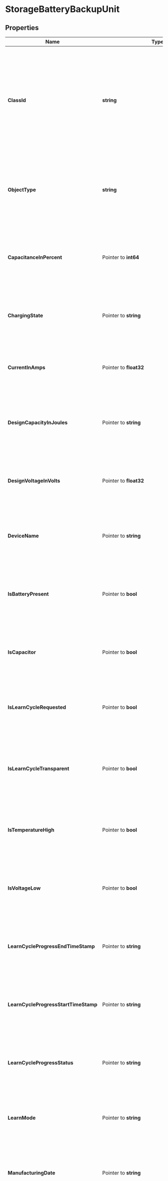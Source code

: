 # StorageBatteryBackupUnit

## Properties

Name | Type | Description | Notes
------------ | ------------- | ------------- | -------------
**ClassId** | **string** | The fully-qualified name of the instantiated, concrete type. This property is used as a discriminator to identify the type of the payload when marshaling and unmarshaling data. | [default to "storage.BatteryBackupUnit"]
**ObjectType** | **string** | The fully-qualified name of the instantiated, concrete type. The value should be the same as the &#39;ClassId&#39; property. | [default to "storage.BatteryBackupUnit"]
**CapacitanceInPercent** | Pointer to **int64** | This holds the capacitance (in percent) of the battery backup unit of the storage controller. | [optional] [readonly] 
**ChargingState** | Pointer to **string** | This holds the charging state of the battery backup unit of the storage controller. | [optional] [readonly] 
**CurrentInAmps** | Pointer to **float32** | This holds the current (in Amps) of the battery backup unit of the storage controller. | [optional] [readonly] 
**DesignCapacityInJoules** | Pointer to **string** | This holds the design Capacity (in joules) of the battery backup unit of the storage controller. | [optional] [readonly] 
**DesignVoltageInVolts** | Pointer to **float32** | This holds the design volatage (in Volts) of the battery backup unit of the storage controller. | [optional] [readonly] 
**DeviceName** | Pointer to **string** | This refers to the device name of the battery backup unit of the storage controller. | [optional] [readonly] 
**IsBatteryPresent** | Pointer to **bool** | This indicates whether the battery is present for the battery backup unit of the storage controller. | [optional] [readonly] 
**IsCapacitor** | Pointer to **bool** | This indicates the capacitor for the battery backup unit of the storage controller. | [optional] [readonly] 
**IsLearnCycleRequested** | Pointer to **bool** | This indicates learn cycle request of the battery backup unit of the storage controller. | [optional] [readonly] 
**IsLearnCycleTransparent** | Pointer to **bool** | This indicates the learn cycle transparent for the battery backup unit of the storage controller. | [optional] [readonly] 
**IsTemperatureHigh** | Pointer to **bool** | This indicates the temperature is high for the battery backup unit of the storage controller. | [optional] [readonly] 
**IsVoltageLow** | Pointer to **bool** | This indicates the voltage is Low for the battery backup unit of the storage controller. | [optional] [readonly] 
**LearnCycleProgressEndTimeStamp** | Pointer to **string** | This refers to learn cycle progress end time of the battery backup unit of the storage controller. | [optional] [readonly] 
**LearnCycleProgressStartTimeStamp** | Pointer to **string** | This refers to learn cycle progress start time of the battery backup unit of the storage controller. | [optional] [readonly] 
**LearnCycleProgressStatus** | Pointer to **string** | This refers to learn cycle progress status of the battery backup unit of the storage controller. | [optional] [readonly] 
**LearnMode** | Pointer to **string** | This refers to the learn mode of the battery backup unit of the storage controller. | [optional] [readonly] 
**ManufacturingDate** | Pointer to **string** | This refers to the manufacture date of the battery backup unit of the storage controller. | [optional] [readonly] 
**ModuleVersion** | Pointer to **string** | This refers to the current module version of the battery backup unit of the storage controller. | [optional] [readonly] 
**NextLearnCycleTimeStamp** | Pointer to **string** | This refers to next learn cycle timestamp of the battery backup unit of the storage controller. | [optional] [readonly] 
**PackEnergyInJoules** | Pointer to **string** | This holds the pack energy (in joules) of the battery backup unit of the storage controller. | [optional] [readonly] 
**RemainingPoolSpaceInPercent** | Pointer to **int64** | This holds the remaining pool space (in percent) of the battery backup unit of the storage controller. | [optional] [readonly] 
**Status** | Pointer to **string** | This holds the current status of the battery backup unit of the storage controller. | [optional] [readonly] 
**TemperatureInCel** | Pointer to **int64** | This holds the temperature (in Celsius) of the battery backup unit of the storage controller. | [optional] [readonly] 
**Type** | Pointer to **string** | This refers to the type of the battery backup unit of the storage controller. | [optional] [readonly] 
**VoltageInVolts** | Pointer to **string** | This holds the volatage (in Volts) of the battery backup unit of the storage controller. | [optional] [readonly] 
**InventoryDeviceInfo** | Pointer to [**NullableInventoryDeviceInfoRelationship**](InventoryDeviceInfoRelationship.md) |  | [optional] 
**RegisteredDevice** | Pointer to [**NullableAssetDeviceRegistrationRelationship**](AssetDeviceRegistrationRelationship.md) |  | [optional] 
**StorageController** | Pointer to [**NullableStorageControllerRelationship**](StorageControllerRelationship.md) |  | [optional] 

## Methods

### NewStorageBatteryBackupUnit

`func NewStorageBatteryBackupUnit(classId string, objectType string, ) *StorageBatteryBackupUnit`

NewStorageBatteryBackupUnit instantiates a new StorageBatteryBackupUnit object
This constructor will assign default values to properties that have it defined,
and makes sure properties required by API are set, but the set of arguments
will change when the set of required properties is changed

### NewStorageBatteryBackupUnitWithDefaults

`func NewStorageBatteryBackupUnitWithDefaults() *StorageBatteryBackupUnit`

NewStorageBatteryBackupUnitWithDefaults instantiates a new StorageBatteryBackupUnit object
This constructor will only assign default values to properties that have it defined,
but it doesn't guarantee that properties required by API are set

### GetClassId

`func (o *StorageBatteryBackupUnit) GetClassId() string`

GetClassId returns the ClassId field if non-nil, zero value otherwise.

### GetClassIdOk

`func (o *StorageBatteryBackupUnit) GetClassIdOk() (*string, bool)`

GetClassIdOk returns a tuple with the ClassId field if it's non-nil, zero value otherwise
and a boolean to check if the value has been set.

### SetClassId

`func (o *StorageBatteryBackupUnit) SetClassId(v string)`

SetClassId sets ClassId field to given value.


### GetObjectType

`func (o *StorageBatteryBackupUnit) GetObjectType() string`

GetObjectType returns the ObjectType field if non-nil, zero value otherwise.

### GetObjectTypeOk

`func (o *StorageBatteryBackupUnit) GetObjectTypeOk() (*string, bool)`

GetObjectTypeOk returns a tuple with the ObjectType field if it's non-nil, zero value otherwise
and a boolean to check if the value has been set.

### SetObjectType

`func (o *StorageBatteryBackupUnit) SetObjectType(v string)`

SetObjectType sets ObjectType field to given value.


### GetCapacitanceInPercent

`func (o *StorageBatteryBackupUnit) GetCapacitanceInPercent() int64`

GetCapacitanceInPercent returns the CapacitanceInPercent field if non-nil, zero value otherwise.

### GetCapacitanceInPercentOk

`func (o *StorageBatteryBackupUnit) GetCapacitanceInPercentOk() (*int64, bool)`

GetCapacitanceInPercentOk returns a tuple with the CapacitanceInPercent field if it's non-nil, zero value otherwise
and a boolean to check if the value has been set.

### SetCapacitanceInPercent

`func (o *StorageBatteryBackupUnit) SetCapacitanceInPercent(v int64)`

SetCapacitanceInPercent sets CapacitanceInPercent field to given value.

### HasCapacitanceInPercent

`func (o *StorageBatteryBackupUnit) HasCapacitanceInPercent() bool`

HasCapacitanceInPercent returns a boolean if a field has been set.

### GetChargingState

`func (o *StorageBatteryBackupUnit) GetChargingState() string`

GetChargingState returns the ChargingState field if non-nil, zero value otherwise.

### GetChargingStateOk

`func (o *StorageBatteryBackupUnit) GetChargingStateOk() (*string, bool)`

GetChargingStateOk returns a tuple with the ChargingState field if it's non-nil, zero value otherwise
and a boolean to check if the value has been set.

### SetChargingState

`func (o *StorageBatteryBackupUnit) SetChargingState(v string)`

SetChargingState sets ChargingState field to given value.

### HasChargingState

`func (o *StorageBatteryBackupUnit) HasChargingState() bool`

HasChargingState returns a boolean if a field has been set.

### GetCurrentInAmps

`func (o *StorageBatteryBackupUnit) GetCurrentInAmps() float32`

GetCurrentInAmps returns the CurrentInAmps field if non-nil, zero value otherwise.

### GetCurrentInAmpsOk

`func (o *StorageBatteryBackupUnit) GetCurrentInAmpsOk() (*float32, bool)`

GetCurrentInAmpsOk returns a tuple with the CurrentInAmps field if it's non-nil, zero value otherwise
and a boolean to check if the value has been set.

### SetCurrentInAmps

`func (o *StorageBatteryBackupUnit) SetCurrentInAmps(v float32)`

SetCurrentInAmps sets CurrentInAmps field to given value.

### HasCurrentInAmps

`func (o *StorageBatteryBackupUnit) HasCurrentInAmps() bool`

HasCurrentInAmps returns a boolean if a field has been set.

### GetDesignCapacityInJoules

`func (o *StorageBatteryBackupUnit) GetDesignCapacityInJoules() string`

GetDesignCapacityInJoules returns the DesignCapacityInJoules field if non-nil, zero value otherwise.

### GetDesignCapacityInJoulesOk

`func (o *StorageBatteryBackupUnit) GetDesignCapacityInJoulesOk() (*string, bool)`

GetDesignCapacityInJoulesOk returns a tuple with the DesignCapacityInJoules field if it's non-nil, zero value otherwise
and a boolean to check if the value has been set.

### SetDesignCapacityInJoules

`func (o *StorageBatteryBackupUnit) SetDesignCapacityInJoules(v string)`

SetDesignCapacityInJoules sets DesignCapacityInJoules field to given value.

### HasDesignCapacityInJoules

`func (o *StorageBatteryBackupUnit) HasDesignCapacityInJoules() bool`

HasDesignCapacityInJoules returns a boolean if a field has been set.

### GetDesignVoltageInVolts

`func (o *StorageBatteryBackupUnit) GetDesignVoltageInVolts() float32`

GetDesignVoltageInVolts returns the DesignVoltageInVolts field if non-nil, zero value otherwise.

### GetDesignVoltageInVoltsOk

`func (o *StorageBatteryBackupUnit) GetDesignVoltageInVoltsOk() (*float32, bool)`

GetDesignVoltageInVoltsOk returns a tuple with the DesignVoltageInVolts field if it's non-nil, zero value otherwise
and a boolean to check if the value has been set.

### SetDesignVoltageInVolts

`func (o *StorageBatteryBackupUnit) SetDesignVoltageInVolts(v float32)`

SetDesignVoltageInVolts sets DesignVoltageInVolts field to given value.

### HasDesignVoltageInVolts

`func (o *StorageBatteryBackupUnit) HasDesignVoltageInVolts() bool`

HasDesignVoltageInVolts returns a boolean if a field has been set.

### GetDeviceName

`func (o *StorageBatteryBackupUnit) GetDeviceName() string`

GetDeviceName returns the DeviceName field if non-nil, zero value otherwise.

### GetDeviceNameOk

`func (o *StorageBatteryBackupUnit) GetDeviceNameOk() (*string, bool)`

GetDeviceNameOk returns a tuple with the DeviceName field if it's non-nil, zero value otherwise
and a boolean to check if the value has been set.

### SetDeviceName

`func (o *StorageBatteryBackupUnit) SetDeviceName(v string)`

SetDeviceName sets DeviceName field to given value.

### HasDeviceName

`func (o *StorageBatteryBackupUnit) HasDeviceName() bool`

HasDeviceName returns a boolean if a field has been set.

### GetIsBatteryPresent

`func (o *StorageBatteryBackupUnit) GetIsBatteryPresent() bool`

GetIsBatteryPresent returns the IsBatteryPresent field if non-nil, zero value otherwise.

### GetIsBatteryPresentOk

`func (o *StorageBatteryBackupUnit) GetIsBatteryPresentOk() (*bool, bool)`

GetIsBatteryPresentOk returns a tuple with the IsBatteryPresent field if it's non-nil, zero value otherwise
and a boolean to check if the value has been set.

### SetIsBatteryPresent

`func (o *StorageBatteryBackupUnit) SetIsBatteryPresent(v bool)`

SetIsBatteryPresent sets IsBatteryPresent field to given value.

### HasIsBatteryPresent

`func (o *StorageBatteryBackupUnit) HasIsBatteryPresent() bool`

HasIsBatteryPresent returns a boolean if a field has been set.

### GetIsCapacitor

`func (o *StorageBatteryBackupUnit) GetIsCapacitor() bool`

GetIsCapacitor returns the IsCapacitor field if non-nil, zero value otherwise.

### GetIsCapacitorOk

`func (o *StorageBatteryBackupUnit) GetIsCapacitorOk() (*bool, bool)`

GetIsCapacitorOk returns a tuple with the IsCapacitor field if it's non-nil, zero value otherwise
and a boolean to check if the value has been set.

### SetIsCapacitor

`func (o *StorageBatteryBackupUnit) SetIsCapacitor(v bool)`

SetIsCapacitor sets IsCapacitor field to given value.

### HasIsCapacitor

`func (o *StorageBatteryBackupUnit) HasIsCapacitor() bool`

HasIsCapacitor returns a boolean if a field has been set.

### GetIsLearnCycleRequested

`func (o *StorageBatteryBackupUnit) GetIsLearnCycleRequested() bool`

GetIsLearnCycleRequested returns the IsLearnCycleRequested field if non-nil, zero value otherwise.

### GetIsLearnCycleRequestedOk

`func (o *StorageBatteryBackupUnit) GetIsLearnCycleRequestedOk() (*bool, bool)`

GetIsLearnCycleRequestedOk returns a tuple with the IsLearnCycleRequested field if it's non-nil, zero value otherwise
and a boolean to check if the value has been set.

### SetIsLearnCycleRequested

`func (o *StorageBatteryBackupUnit) SetIsLearnCycleRequested(v bool)`

SetIsLearnCycleRequested sets IsLearnCycleRequested field to given value.

### HasIsLearnCycleRequested

`func (o *StorageBatteryBackupUnit) HasIsLearnCycleRequested() bool`

HasIsLearnCycleRequested returns a boolean if a field has been set.

### GetIsLearnCycleTransparent

`func (o *StorageBatteryBackupUnit) GetIsLearnCycleTransparent() bool`

GetIsLearnCycleTransparent returns the IsLearnCycleTransparent field if non-nil, zero value otherwise.

### GetIsLearnCycleTransparentOk

`func (o *StorageBatteryBackupUnit) GetIsLearnCycleTransparentOk() (*bool, bool)`

GetIsLearnCycleTransparentOk returns a tuple with the IsLearnCycleTransparent field if it's non-nil, zero value otherwise
and a boolean to check if the value has been set.

### SetIsLearnCycleTransparent

`func (o *StorageBatteryBackupUnit) SetIsLearnCycleTransparent(v bool)`

SetIsLearnCycleTransparent sets IsLearnCycleTransparent field to given value.

### HasIsLearnCycleTransparent

`func (o *StorageBatteryBackupUnit) HasIsLearnCycleTransparent() bool`

HasIsLearnCycleTransparent returns a boolean if a field has been set.

### GetIsTemperatureHigh

`func (o *StorageBatteryBackupUnit) GetIsTemperatureHigh() bool`

GetIsTemperatureHigh returns the IsTemperatureHigh field if non-nil, zero value otherwise.

### GetIsTemperatureHighOk

`func (o *StorageBatteryBackupUnit) GetIsTemperatureHighOk() (*bool, bool)`

GetIsTemperatureHighOk returns a tuple with the IsTemperatureHigh field if it's non-nil, zero value otherwise
and a boolean to check if the value has been set.

### SetIsTemperatureHigh

`func (o *StorageBatteryBackupUnit) SetIsTemperatureHigh(v bool)`

SetIsTemperatureHigh sets IsTemperatureHigh field to given value.

### HasIsTemperatureHigh

`func (o *StorageBatteryBackupUnit) HasIsTemperatureHigh() bool`

HasIsTemperatureHigh returns a boolean if a field has been set.

### GetIsVoltageLow

`func (o *StorageBatteryBackupUnit) GetIsVoltageLow() bool`

GetIsVoltageLow returns the IsVoltageLow field if non-nil, zero value otherwise.

### GetIsVoltageLowOk

`func (o *StorageBatteryBackupUnit) GetIsVoltageLowOk() (*bool, bool)`

GetIsVoltageLowOk returns a tuple with the IsVoltageLow field if it's non-nil, zero value otherwise
and a boolean to check if the value has been set.

### SetIsVoltageLow

`func (o *StorageBatteryBackupUnit) SetIsVoltageLow(v bool)`

SetIsVoltageLow sets IsVoltageLow field to given value.

### HasIsVoltageLow

`func (o *StorageBatteryBackupUnit) HasIsVoltageLow() bool`

HasIsVoltageLow returns a boolean if a field has been set.

### GetLearnCycleProgressEndTimeStamp

`func (o *StorageBatteryBackupUnit) GetLearnCycleProgressEndTimeStamp() string`

GetLearnCycleProgressEndTimeStamp returns the LearnCycleProgressEndTimeStamp field if non-nil, zero value otherwise.

### GetLearnCycleProgressEndTimeStampOk

`func (o *StorageBatteryBackupUnit) GetLearnCycleProgressEndTimeStampOk() (*string, bool)`

GetLearnCycleProgressEndTimeStampOk returns a tuple with the LearnCycleProgressEndTimeStamp field if it's non-nil, zero value otherwise
and a boolean to check if the value has been set.

### SetLearnCycleProgressEndTimeStamp

`func (o *StorageBatteryBackupUnit) SetLearnCycleProgressEndTimeStamp(v string)`

SetLearnCycleProgressEndTimeStamp sets LearnCycleProgressEndTimeStamp field to given value.

### HasLearnCycleProgressEndTimeStamp

`func (o *StorageBatteryBackupUnit) HasLearnCycleProgressEndTimeStamp() bool`

HasLearnCycleProgressEndTimeStamp returns a boolean if a field has been set.

### GetLearnCycleProgressStartTimeStamp

`func (o *StorageBatteryBackupUnit) GetLearnCycleProgressStartTimeStamp() string`

GetLearnCycleProgressStartTimeStamp returns the LearnCycleProgressStartTimeStamp field if non-nil, zero value otherwise.

### GetLearnCycleProgressStartTimeStampOk

`func (o *StorageBatteryBackupUnit) GetLearnCycleProgressStartTimeStampOk() (*string, bool)`

GetLearnCycleProgressStartTimeStampOk returns a tuple with the LearnCycleProgressStartTimeStamp field if it's non-nil, zero value otherwise
and a boolean to check if the value has been set.

### SetLearnCycleProgressStartTimeStamp

`func (o *StorageBatteryBackupUnit) SetLearnCycleProgressStartTimeStamp(v string)`

SetLearnCycleProgressStartTimeStamp sets LearnCycleProgressStartTimeStamp field to given value.

### HasLearnCycleProgressStartTimeStamp

`func (o *StorageBatteryBackupUnit) HasLearnCycleProgressStartTimeStamp() bool`

HasLearnCycleProgressStartTimeStamp returns a boolean if a field has been set.

### GetLearnCycleProgressStatus

`func (o *StorageBatteryBackupUnit) GetLearnCycleProgressStatus() string`

GetLearnCycleProgressStatus returns the LearnCycleProgressStatus field if non-nil, zero value otherwise.

### GetLearnCycleProgressStatusOk

`func (o *StorageBatteryBackupUnit) GetLearnCycleProgressStatusOk() (*string, bool)`

GetLearnCycleProgressStatusOk returns a tuple with the LearnCycleProgressStatus field if it's non-nil, zero value otherwise
and a boolean to check if the value has been set.

### SetLearnCycleProgressStatus

`func (o *StorageBatteryBackupUnit) SetLearnCycleProgressStatus(v string)`

SetLearnCycleProgressStatus sets LearnCycleProgressStatus field to given value.

### HasLearnCycleProgressStatus

`func (o *StorageBatteryBackupUnit) HasLearnCycleProgressStatus() bool`

HasLearnCycleProgressStatus returns a boolean if a field has been set.

### GetLearnMode

`func (o *StorageBatteryBackupUnit) GetLearnMode() string`

GetLearnMode returns the LearnMode field if non-nil, zero value otherwise.

### GetLearnModeOk

`func (o *StorageBatteryBackupUnit) GetLearnModeOk() (*string, bool)`

GetLearnModeOk returns a tuple with the LearnMode field if it's non-nil, zero value otherwise
and a boolean to check if the value has been set.

### SetLearnMode

`func (o *StorageBatteryBackupUnit) SetLearnMode(v string)`

SetLearnMode sets LearnMode field to given value.

### HasLearnMode

`func (o *StorageBatteryBackupUnit) HasLearnMode() bool`

HasLearnMode returns a boolean if a field has been set.

### GetManufacturingDate

`func (o *StorageBatteryBackupUnit) GetManufacturingDate() string`

GetManufacturingDate returns the ManufacturingDate field if non-nil, zero value otherwise.

### GetManufacturingDateOk

`func (o *StorageBatteryBackupUnit) GetManufacturingDateOk() (*string, bool)`

GetManufacturingDateOk returns a tuple with the ManufacturingDate field if it's non-nil, zero value otherwise
and a boolean to check if the value has been set.

### SetManufacturingDate

`func (o *StorageBatteryBackupUnit) SetManufacturingDate(v string)`

SetManufacturingDate sets ManufacturingDate field to given value.

### HasManufacturingDate

`func (o *StorageBatteryBackupUnit) HasManufacturingDate() bool`

HasManufacturingDate returns a boolean if a field has been set.

### GetModuleVersion

`func (o *StorageBatteryBackupUnit) GetModuleVersion() string`

GetModuleVersion returns the ModuleVersion field if non-nil, zero value otherwise.

### GetModuleVersionOk

`func (o *StorageBatteryBackupUnit) GetModuleVersionOk() (*string, bool)`

GetModuleVersionOk returns a tuple with the ModuleVersion field if it's non-nil, zero value otherwise
and a boolean to check if the value has been set.

### SetModuleVersion

`func (o *StorageBatteryBackupUnit) SetModuleVersion(v string)`

SetModuleVersion sets ModuleVersion field to given value.

### HasModuleVersion

`func (o *StorageBatteryBackupUnit) HasModuleVersion() bool`

HasModuleVersion returns a boolean if a field has been set.

### GetNextLearnCycleTimeStamp

`func (o *StorageBatteryBackupUnit) GetNextLearnCycleTimeStamp() string`

GetNextLearnCycleTimeStamp returns the NextLearnCycleTimeStamp field if non-nil, zero value otherwise.

### GetNextLearnCycleTimeStampOk

`func (o *StorageBatteryBackupUnit) GetNextLearnCycleTimeStampOk() (*string, bool)`

GetNextLearnCycleTimeStampOk returns a tuple with the NextLearnCycleTimeStamp field if it's non-nil, zero value otherwise
and a boolean to check if the value has been set.

### SetNextLearnCycleTimeStamp

`func (o *StorageBatteryBackupUnit) SetNextLearnCycleTimeStamp(v string)`

SetNextLearnCycleTimeStamp sets NextLearnCycleTimeStamp field to given value.

### HasNextLearnCycleTimeStamp

`func (o *StorageBatteryBackupUnit) HasNextLearnCycleTimeStamp() bool`

HasNextLearnCycleTimeStamp returns a boolean if a field has been set.

### GetPackEnergyInJoules

`func (o *StorageBatteryBackupUnit) GetPackEnergyInJoules() string`

GetPackEnergyInJoules returns the PackEnergyInJoules field if non-nil, zero value otherwise.

### GetPackEnergyInJoulesOk

`func (o *StorageBatteryBackupUnit) GetPackEnergyInJoulesOk() (*string, bool)`

GetPackEnergyInJoulesOk returns a tuple with the PackEnergyInJoules field if it's non-nil, zero value otherwise
and a boolean to check if the value has been set.

### SetPackEnergyInJoules

`func (o *StorageBatteryBackupUnit) SetPackEnergyInJoules(v string)`

SetPackEnergyInJoules sets PackEnergyInJoules field to given value.

### HasPackEnergyInJoules

`func (o *StorageBatteryBackupUnit) HasPackEnergyInJoules() bool`

HasPackEnergyInJoules returns a boolean if a field has been set.

### GetRemainingPoolSpaceInPercent

`func (o *StorageBatteryBackupUnit) GetRemainingPoolSpaceInPercent() int64`

GetRemainingPoolSpaceInPercent returns the RemainingPoolSpaceInPercent field if non-nil, zero value otherwise.

### GetRemainingPoolSpaceInPercentOk

`func (o *StorageBatteryBackupUnit) GetRemainingPoolSpaceInPercentOk() (*int64, bool)`

GetRemainingPoolSpaceInPercentOk returns a tuple with the RemainingPoolSpaceInPercent field if it's non-nil, zero value otherwise
and a boolean to check if the value has been set.

### SetRemainingPoolSpaceInPercent

`func (o *StorageBatteryBackupUnit) SetRemainingPoolSpaceInPercent(v int64)`

SetRemainingPoolSpaceInPercent sets RemainingPoolSpaceInPercent field to given value.

### HasRemainingPoolSpaceInPercent

`func (o *StorageBatteryBackupUnit) HasRemainingPoolSpaceInPercent() bool`

HasRemainingPoolSpaceInPercent returns a boolean if a field has been set.

### GetStatus

`func (o *StorageBatteryBackupUnit) GetStatus() string`

GetStatus returns the Status field if non-nil, zero value otherwise.

### GetStatusOk

`func (o *StorageBatteryBackupUnit) GetStatusOk() (*string, bool)`

GetStatusOk returns a tuple with the Status field if it's non-nil, zero value otherwise
and a boolean to check if the value has been set.

### SetStatus

`func (o *StorageBatteryBackupUnit) SetStatus(v string)`

SetStatus sets Status field to given value.

### HasStatus

`func (o *StorageBatteryBackupUnit) HasStatus() bool`

HasStatus returns a boolean if a field has been set.

### GetTemperatureInCel

`func (o *StorageBatteryBackupUnit) GetTemperatureInCel() int64`

GetTemperatureInCel returns the TemperatureInCel field if non-nil, zero value otherwise.

### GetTemperatureInCelOk

`func (o *StorageBatteryBackupUnit) GetTemperatureInCelOk() (*int64, bool)`

GetTemperatureInCelOk returns a tuple with the TemperatureInCel field if it's non-nil, zero value otherwise
and a boolean to check if the value has been set.

### SetTemperatureInCel

`func (o *StorageBatteryBackupUnit) SetTemperatureInCel(v int64)`

SetTemperatureInCel sets TemperatureInCel field to given value.

### HasTemperatureInCel

`func (o *StorageBatteryBackupUnit) HasTemperatureInCel() bool`

HasTemperatureInCel returns a boolean if a field has been set.

### GetType

`func (o *StorageBatteryBackupUnit) GetType() string`

GetType returns the Type field if non-nil, zero value otherwise.

### GetTypeOk

`func (o *StorageBatteryBackupUnit) GetTypeOk() (*string, bool)`

GetTypeOk returns a tuple with the Type field if it's non-nil, zero value otherwise
and a boolean to check if the value has been set.

### SetType

`func (o *StorageBatteryBackupUnit) SetType(v string)`

SetType sets Type field to given value.

### HasType

`func (o *StorageBatteryBackupUnit) HasType() bool`

HasType returns a boolean if a field has been set.

### GetVoltageInVolts

`func (o *StorageBatteryBackupUnit) GetVoltageInVolts() string`

GetVoltageInVolts returns the VoltageInVolts field if non-nil, zero value otherwise.

### GetVoltageInVoltsOk

`func (o *StorageBatteryBackupUnit) GetVoltageInVoltsOk() (*string, bool)`

GetVoltageInVoltsOk returns a tuple with the VoltageInVolts field if it's non-nil, zero value otherwise
and a boolean to check if the value has been set.

### SetVoltageInVolts

`func (o *StorageBatteryBackupUnit) SetVoltageInVolts(v string)`

SetVoltageInVolts sets VoltageInVolts field to given value.

### HasVoltageInVolts

`func (o *StorageBatteryBackupUnit) HasVoltageInVolts() bool`

HasVoltageInVolts returns a boolean if a field has been set.

### GetInventoryDeviceInfo

`func (o *StorageBatteryBackupUnit) GetInventoryDeviceInfo() InventoryDeviceInfoRelationship`

GetInventoryDeviceInfo returns the InventoryDeviceInfo field if non-nil, zero value otherwise.

### GetInventoryDeviceInfoOk

`func (o *StorageBatteryBackupUnit) GetInventoryDeviceInfoOk() (*InventoryDeviceInfoRelationship, bool)`

GetInventoryDeviceInfoOk returns a tuple with the InventoryDeviceInfo field if it's non-nil, zero value otherwise
and a boolean to check if the value has been set.

### SetInventoryDeviceInfo

`func (o *StorageBatteryBackupUnit) SetInventoryDeviceInfo(v InventoryDeviceInfoRelationship)`

SetInventoryDeviceInfo sets InventoryDeviceInfo field to given value.

### HasInventoryDeviceInfo

`func (o *StorageBatteryBackupUnit) HasInventoryDeviceInfo() bool`

HasInventoryDeviceInfo returns a boolean if a field has been set.

### SetInventoryDeviceInfoNil

`func (o *StorageBatteryBackupUnit) SetInventoryDeviceInfoNil(b bool)`

 SetInventoryDeviceInfoNil sets the value for InventoryDeviceInfo to be an explicit nil

### UnsetInventoryDeviceInfo
`func (o *StorageBatteryBackupUnit) UnsetInventoryDeviceInfo()`

UnsetInventoryDeviceInfo ensures that no value is present for InventoryDeviceInfo, not even an explicit nil
### GetRegisteredDevice

`func (o *StorageBatteryBackupUnit) GetRegisteredDevice() AssetDeviceRegistrationRelationship`

GetRegisteredDevice returns the RegisteredDevice field if non-nil, zero value otherwise.

### GetRegisteredDeviceOk

`func (o *StorageBatteryBackupUnit) GetRegisteredDeviceOk() (*AssetDeviceRegistrationRelationship, bool)`

GetRegisteredDeviceOk returns a tuple with the RegisteredDevice field if it's non-nil, zero value otherwise
and a boolean to check if the value has been set.

### SetRegisteredDevice

`func (o *StorageBatteryBackupUnit) SetRegisteredDevice(v AssetDeviceRegistrationRelationship)`

SetRegisteredDevice sets RegisteredDevice field to given value.

### HasRegisteredDevice

`func (o *StorageBatteryBackupUnit) HasRegisteredDevice() bool`

HasRegisteredDevice returns a boolean if a field has been set.

### SetRegisteredDeviceNil

`func (o *StorageBatteryBackupUnit) SetRegisteredDeviceNil(b bool)`

 SetRegisteredDeviceNil sets the value for RegisteredDevice to be an explicit nil

### UnsetRegisteredDevice
`func (o *StorageBatteryBackupUnit) UnsetRegisteredDevice()`

UnsetRegisteredDevice ensures that no value is present for RegisteredDevice, not even an explicit nil
### GetStorageController

`func (o *StorageBatteryBackupUnit) GetStorageController() StorageControllerRelationship`

GetStorageController returns the StorageController field if non-nil, zero value otherwise.

### GetStorageControllerOk

`func (o *StorageBatteryBackupUnit) GetStorageControllerOk() (*StorageControllerRelationship, bool)`

GetStorageControllerOk returns a tuple with the StorageController field if it's non-nil, zero value otherwise
and a boolean to check if the value has been set.

### SetStorageController

`func (o *StorageBatteryBackupUnit) SetStorageController(v StorageControllerRelationship)`

SetStorageController sets StorageController field to given value.

### HasStorageController

`func (o *StorageBatteryBackupUnit) HasStorageController() bool`

HasStorageController returns a boolean if a field has been set.

### SetStorageControllerNil

`func (o *StorageBatteryBackupUnit) SetStorageControllerNil(b bool)`

 SetStorageControllerNil sets the value for StorageController to be an explicit nil

### UnsetStorageController
`func (o *StorageBatteryBackupUnit) UnsetStorageController()`

UnsetStorageController ensures that no value is present for StorageController, not even an explicit nil

[[Back to Model list]](../README.md#documentation-for-models) [[Back to API list]](../README.md#documentation-for-api-endpoints) [[Back to README]](../README.md)


